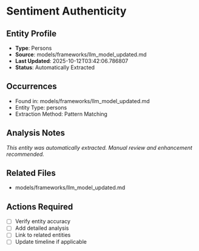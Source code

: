 # Sentiment Authenticity

## Entity Profile
- **Type**: Persons
- **Source**: models/frameworks/llm_model_updated.md
- **Last Updated**: 2025-10-12T03:42:06.786807
- **Status**: Automatically Extracted

## Occurrences
- Found in: models/frameworks/llm_model_updated.md
- Entity Type: persons
- Extraction Method: Pattern Matching

## Analysis Notes
*This entity was automatically extracted. Manual review and enhancement recommended.*

## Related Files
- models/frameworks/llm_model_updated.md

## Actions Required
- [ ] Verify entity accuracy
- [ ] Add detailed analysis
- [ ] Link to related entities
- [ ] Update timeline if applicable
